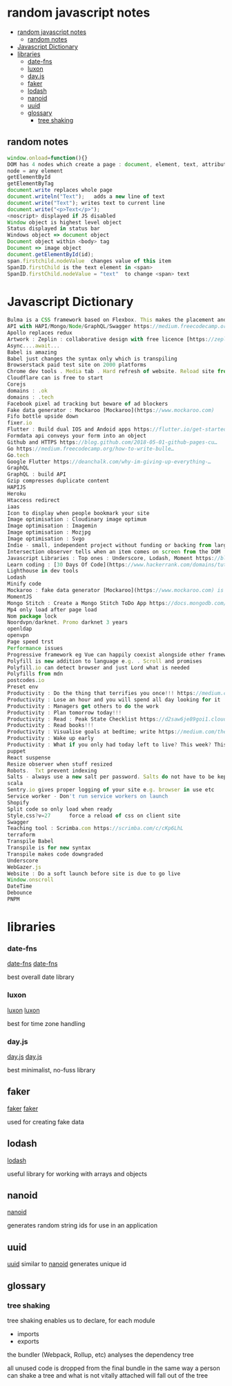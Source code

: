 # random javascript notes

- [random javascript notes](#random-javascript-notes)
  - [random notes](#random-notes)
- [Javascript Dictionary](#javascript-dictionary)
- [libraries](#libraries)
    - [date-fns](#date-fns)
    - [luxon](#luxon)
    - [day.js](#dayjs)
  - [faker](#faker)
  - [lodash](#lodash)
  - [nanoid](#nanoid)
  - [uuid](#uuid)
  - [glossary](#glossary)
    - [tree shaking](#tree-shaking)

## random notes

```js
window.onload=function(){}
DOM has 4 nodes which create a page : document, element, text, attribute
node = any element
getElementById
getElementByTag
document.write replaces whole page
document.writeln("Text");   adds a new line of text
document.write("Text"); writes text to current line
document.write("<p>Text</p>");
<noscript> displayed if JS disabled
Window object is highest level object
Status displayed in status bar
Windows object => document object
Document object within <body> tag
Document => image object
document.getElementById(id);
span.firstchild.nodeValue  changes value of this item
SpanID.firstChild is the text element in <span>
SpanID.firstChild.nodeValue = "text"  to change <span> text
```



# Javascript Dictionary

```js
Bulma is a CSS framework based on Flexbox. This makes the placement and responsiveness of elements really easy.  It's also got a very simple class-naming scheme, similar to bootstrap, which makes creating different flavours of the same item very quick indeed.
API with HAPI/Mongo/Node/GraphQL/Swagger https://medium.freecodecamp.org/how-to-setup-a-pow…
Apollo replaces redux 
Artwork : Zeplin : collaborative design with free licence [https://zeplin.io/why-zeplin](https://zeplin.io/why-zeplin)
Async....await...
Babel is amazing 
Babel just changes the syntax only which is transpiling 
Browserstack paid test site on 2000 platforms 
Chrome dev tools . Media tab . Hard refresh of website. Reload site from 
Cloudflare can is free to start 
Corejs 
domains : .ok
domains : .tech 
Facebook pixel ad tracking but beware of ad blockers
Fake data generator : Mockaroo [Mockaroo](https://www.mockaroo.com)
Fifo bottle upside down 
fixer.io
Flutter : Build dual IOS and Andoid apps https://flutter.io/get-started/codelab
Formdata api conveys your form into an object 
Github and HTTPS https://blog.github.com/2018-05-01-github-pages-cu…
Go https://medium.freecodecamp.org/how-to-write-bulle…
Go.tech 
Google Flutter https://deanchalk.com/why-im-giving-up-everything-…
GraphQL
GraphQL : build API
Gzip compresses duplicate content 
HAPIJS
Heroku 
Htaccess redirect 
iaas
Icon to display when people bookmark your site 
Image optimisation : Cloudinary image optimum
Image optimisation : Imagemin 
Image optimisation : Mozjpg
Image optimisation : Svgo 
Indie - small, independent project without funding or backing from large organisations
Intersection observer tells when an item comes on screen from the DOM 
Javascript Libraries : Top ones : Underscore, Lodash, Moment https://blog.bitsrc.io/11-javascript-utility-libra…
Learn coding : [30 Days Of Code](https://www.hackerrank.com/domains/tutorials/30-days-of-code)
Lighthouse in dev tools
Lodash
Minify code
Mockaroo : fake data generator [Mockaroo](https://www.mockaroo.com) is a random data generator at [https://www.mockaroo.com/](https://www.mockaroo.com/)
MomentJS
Mongo Stitch : Create a Mongo Stitch ToDo App https://docs.mongodb.com/stitch/tutorials/?_ga=2.1…
Mp4 only load after page load
Nom package lock 
Noordvpn/darknet. Promo darknet 3 years 
openldap
openvpn
Page speed trst 
Performance issues
Progressive framework eg Vue can happily coexist alongside other frameworks
Polyfill is new addition to language e.g. . Scroll and promises 
Polyfill.io can detect browser and just Lord what is needed 
Polyfills from mdn 
postcodes.io
Preset env 
Productivity : Do the thing that terrifies you once!!! https://medium.com/the-mission/tell-me-what-you-di
Productivity : Lose an hour and you will spend all day looking for it
Productivity : Managers get others to do the work
Productivity : Plan tomorrow today!!!
Productivity : Read : Peak State Checklist https://d2saw6je89goi1.cloudfront.net/uploads/digi…
Productivity : Read books!!!
Productivity : Visualise goals at bedtime; write https://medium.com/the-mission/this-10-minute-rout…
Productivity : Wake up early
Productivity : What if you only had today left to live? This week? This month? This year?
puppet
React suspense 
Resize observer when stuff resized 
Robots.  Txt prevent indexing 
Salts - always use a new salt per password. Salts do not have to be kept secret and can be stored alongside the hash itself.
scala
Sentry.io gives proper logging of your site e.g. browser in use etc    tadtytreat code gives 2 months free 
Service worker - Don't run service workers on launch 
Shopify
Split code so only load when ready 
Style,css?v=27      force a reload of css on client site 
Swagger
Teaching tool : Scrimba.com https://scrimba.com/c/cKp6LhL
terraform
Transpile Babel 
Transpile is for new syntax 
Transpile makes code downgraded 
Underscore
WebGazer.js
Website : Do a soft launch before site is due to go live 
Window.onscroll
DateTime
Debounce
PNPM
```


# libraries

### date-fns

[date-fns](https://date-fns.org)
[date-fns](https://www.skypack.dev/view/date-fns)

best overall date library

### luxon

[luxon](https://moment.github.io/luxon)
[luxon](https://www.skypack.dev/view/luxon)

best for time zone handling

### day.js

[day.js](https://www.skypack.dev/view/dayjs)
[day.js](https://day.js.org)

best minimalist, no-fuss library

## faker

[faker](https://fakercloud.com/api)
[faker](https://github.com/marak/Faker.js)

used for creating fake data

## lodash

[lodash](https://lodash.com)

useful library for working with arrays and objects

## nanoid

[nanoid](https://www.npmjs.com/package/nanoid)

generates random string ids for use in an application

## uuid

[uuid](https://www.npmjs.com/package/uuid)
similar to [nanoid](#nanoid)
generates unique id








## glossary

### tree shaking

tree shaking enables us to declare, for each module

- imports
- exports

the bundler (Webpack, Rollup, etc) analyses the dependency tree

all unused code is dropped from the final bundle in the same way a person can shake a tree and what is not vitally attached will fall out of the tree

